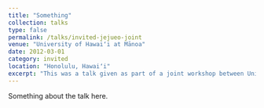 ```yaml
---
title: "Something"
collection: talks
type: false
permalink: /talks/invited-jejueo-joint
venue: "University of Hawaiʻi at Mānoa"
date: 2012-03-01
category: invited
location: "Honolulu, Hawaiʻi"
excerpt: "This was a talk given as part of a joint workshop between University of Hawaiʻi at Mānoa and the National Institute of Japanese Language and Linguistics (NINJAL)." 
---
```


Something about the talk here.